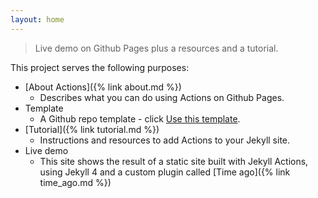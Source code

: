 ```yaml
---
layout: home
---
```


> Live demo on Github Pages plus a resources and a tutorial.

This project serves the following purposes:

- [About Actions]({% link about.md %})
    - Describes what you can do using Actions on Github Pages.
- Template
    - A Github repo template - click [Use this template](https://github.com/MichaelCurrin/jekyll-actions/generate).
- [Tutorial]({% link tutorial.md %})
    - Instructions and resources to add Actions to your Jekyll site.
- Live demo
    - This site shows the result of a static site built with Jekyll Actions, using Jekyll 4 and a custom plugin called [Time ago]({% link time_ago.md %})
